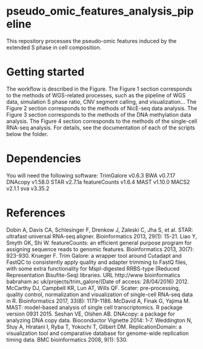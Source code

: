 # pseudo_omic_features_analysis_pipeline
 This repository processes the pseudo-omic features induced by the extended S phase in cell composition.

# Getting started
The workflow is described in the Figure.
The Figure 1 section corresponds to the methods of WGS-related processes, such as the pipeline of WGS data, simulation S phase ratio, CNV segment calling, and visualization...
The Figure 2 section corresponds to the methods of NicE-seq data analysis.
The Figure 3 section corresponds to the methods of the DNA methylation data analysis.
The Figure 4 section corresponds to the methods of the single-cell RNA-seq analysis.
For details, see the documentation of each of the scripts below the folder.

# Dependencies
You will need the following software:
TrimGalore v0.6.3
BWA v0.7.17
DNAcopy v1.58.0
STAR v2.7.1a
featureCounts v1.6.4
MAST v1.10.0
MACS2 v2.1.1
sva v3.35.2

# References
Dobin A, Davis CA, Schlesinger F, Drenkow J, Zaleski C, Jha S, et al. STAR: ultrafast universal RNA-seq aligner. Bioinformatics 2013, 29(1): 15-21.
Liao Y, Smyth GK, Shi W. featureCounts: an efficient general purpose program for assigning sequence reads to genomic features. Bioinformatics 2013, 30(7): 923-930.
Krueger F. Trim Galore: a wrapper tool around Cutadapt and FastQC to consistently apply quality and adapter trimming to FastQ files, with some extra functionality for MspI-digested RRBS-type (Reduced Representation Bisufite-Seq) libraries. URL http://www bioinformatics babraham ac uk/projects/trim_galore/(Date of access: 28/04/2016) 2012.
McCarthy DJ, Campbell KR, Lun AT, Wills QF. Scater: pre-processing, quality control, normalization and visualization of single-cell RNA-seq data in R. Bioinformatics 2017, 33(8): 1179-1186.
McDavid A, Finak G, Yajima M. MAST: model-based analysis of single cell transcriptomics. R package version 0931 2015.
Seshan VE, Olshen AB. DNAcopy: a package for analyzing DNA copy data. Bioconductor Vignette 2014: 1-7.
Weddington N, Stuy A, Hiratani I, Ryba T, Yokochi T, Gilbert DM. ReplicationDomain: a visualization tool and comparative database for genome-wide replication timing data. BMC bioinformatics 2008, 9(1): 530.
